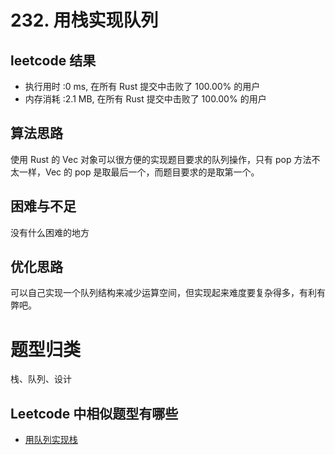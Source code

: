 # 232. 用栈实现队列

## leetcode 结果

* 执行用时 :0 ms, 在所有 Rust 提交中击败了 100.00% 的用户
* 内存消耗 :2.1 MB, 在所有 Rust 提交中击败了 100.00% 的用户

## 算法思路

使用 Rust 的 Vec 对象可以很方便的实现题目要求的队列操作，只有 pop 方法不太一样，Vec 的 pop 是取最后一个，而题目要求的是取第一个。

## 困难与不足

没有什么困难的地方

## 优化思路

可以自己实现一个队列结构来减少运算空间，但实现起来难度要复杂得多，有利有弊吧。

# 题型归类

栈、队列、设计

## Leetcode 中相似题型有哪些

* [用队列实现栈](https://leetcode-cn.com/problems/implement-stack-using-queues/)
